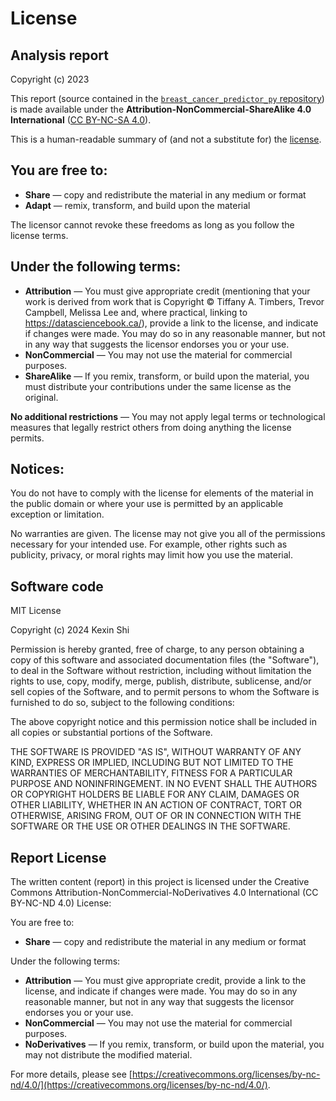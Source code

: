 # License

## Analysis report

Copyright (c) 2023

This report (source contained in the [`breast_cancer_predictor_py` repository](https://github.com/ttimbers/breast_cancer_predictor_py)) is made available under the **Attribution-NonCommercial-ShareAlike 4.0 International** ([CC BY-NC-SA 4.0](https://creativecommons.org/licenses/by-nc-sa/4.0/)). 

This is a human-readable summary of (and not a substitute for) the [license](https://creativecommons.org/licenses/by-nc-sa/4.0/legalcode).

## You are free to:

- **Share** — copy and redistribute the material in any medium or format
- **Adapt** — remix, transform, and build upon the material

The licensor cannot revoke these freedoms as long as you follow the license terms.

## Under the following terms:

- **Attribution** — You must give appropriate credit (mentioning that your work is derived from work that is Copyright © Tiffany A. Timbers, Trevor Campbell, Melissa Lee and, where practical, linking to https://datasciencebook.ca/), provide a link to the license, and indicate if changes were made. You may do so in any reasonable manner, but not in any way that suggests the licensor endorses you or your use.
- **NonCommercial** — You may not use the material for commercial purposes.
- **ShareAlike** — If you remix, transform, or build upon the material, you must distribute your contributions under the same license as the original.

**No additional restrictions** — You may not apply legal terms or technological measures that legally restrict others from doing anything the license permits.

## Notices:

You do not have to comply with the license for elements of the material in the public domain or where your use is permitted by an applicable exception or limitation.

No warranties are given. The license may not give you all of the permissions necessary for your intended use. For example, other rights such as publicity, privacy, or moral rights may limit how you use the material.

## Software code

MIT License

Copyright (c) 2024 Kexin Shi

Permission is hereby granted, free of charge, to any person obtaining a copy
of this software and associated documentation files (the "Software"), to deal
in the Software without restriction, including without limitation the rights
to use, copy, modify, merge, publish, distribute, sublicense, and/or sell
copies of the Software, and to permit persons to whom the Software is
furnished to do so, subject to the following conditions:

The above copyright notice and this permission notice shall be included in all
copies or substantial portions of the Software.

THE SOFTWARE IS PROVIDED "AS IS", WITHOUT WARRANTY OF ANY KIND, EXPRESS OR
IMPLIED, INCLUDING BUT NOT LIMITED TO THE WARRANTIES OF MERCHANTABILITY,
FITNESS FOR A PARTICULAR PURPOSE AND NONINFRINGEMENT. IN NO EVENT SHALL THE
AUTHORS OR COPYRIGHT HOLDERS BE LIABLE FOR ANY CLAIM, DAMAGES OR OTHER
LIABILITY, WHETHER IN AN ACTION OF CONTRACT, TORT OR OTHERWISE, ARISING FROM,
OUT OF OR IN CONNECTION WITH THE SOFTWARE OR THE USE OR OTHER DEALINGS IN THE
SOFTWARE.

## Report License

The written content (report) in this project is licensed under the Creative Commons Attribution-NonCommercial-NoDerivatives 4.0 International (CC BY-NC-ND 4.0) License:

You are free to:

- **Share** — copy and redistribute the material in any medium or format

Under the following terms:

- **Attribution** — You must give appropriate credit, provide a link to the license, and indicate if changes were made. You may do so in any reasonable manner, but not in any way that suggests the licensor endorses you or your use.
- **NonCommercial** — You may not use the material for commercial purposes.
- **NoDerivatives** — If you remix, transform, or build upon the material, you may not distribute the modified material.

For more details, please see [https://creativecommons.org/licenses/by-nc-nd/4.0/](https://creativecommons.org/licenses/by-nc-nd/4.0/).
